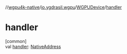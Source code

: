 //[wgpu4k-native](../../../index.md)/[io.ygdrasil.wgpu](../index.md)/[WGPUDevice](index.md)/[handler](handler.md)

# handler

[common]\
val [handler](handler.md): [NativeAddress](../../ffi/-native-address/index.md)